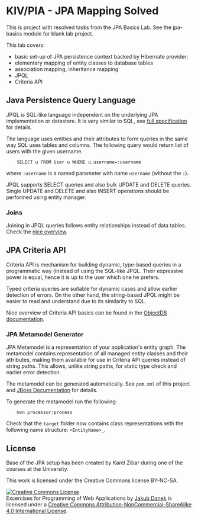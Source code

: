 # KIV/PIA - JPA Mapping Solved

This is project with resolved tasks from the JPA Basics Lab. See the jpa-basics module for blank lab project.

This lab covers:
 
* basic set-up of JPA persistence context backed by Hibernate provider;
* elementary mapping of entity classes to database tables
* association mapping, inheritance mapping
* JPQL
* Criteria API

## Java Persistence Query Language

JPQL is SQL-like language independent on the underlying JPA implementation or datastore. It is very similar to SQL, see
[full specification](http://docs.oracle.com/html/E13946_04/ejb3_langref.html) for details.

The language uses entities and their attributes to form queries in the same way SQL uses tables and columns. 
The following query would return list of users with the given username.

        SELECT u FROM User u WHERE u.username=:username
        
where ```:username``` is a named parameter with name ```username``` (without the ```:```).

JPQL supports SELECT queries and also bulk UPDATE and DELETE queries. Single UPDATE and DELETE and also INSERT
operations should be performed using entity manager.

### Joins

Joining in JPQL queries follows entity relationships instead of data tables. Check the [nice overview](http://www.objectdb.com/java/jpa/query/jpql/from).
 
## JPA Criteria API
 
 Criteria API is mechanism for building dynamic, type-based queries in a programmatic way (instead of using
 the SQL-like JPQL. Their expressive power is equal, hence it is up to the user which one he prefers.
 
 Typed criteria queries are suitable for dynamic cases and allow earlier detection of errors. On
 the other hand, the string-based JPQL might be easier to read and understand due to its similarity to SQL.
 
 Nice overview of Criteria API basics can be found in the [ObjectDB documentation](http://www.objectdb.com/java/jpa/query/criteria).
 
### JPA Metamodel Generator

JPA Metamodel is a representation of your application's entity graph. The metamodel contains
representation of all managed entity classes and their attributes, making them available for use
in Criteria API queries instead of string paths. This allows, unlike string paths, for static
type check and earlier error detection.

The metamodel can be generated automatically. See ```pom.xml``` of this project and 
[JBoss Documentation](http://docs.jboss.org/hibernate/orm/4.3/topical/html/metamodelgen/MetamodelGenerator.html)
for details.

To generate the metamodel run the following:

        mvn processor:process
        
Check that the ```target``` folder now contains class representations with the following name
structure: ```<EntityName>_```.
                  
## License

Base of the JPA setup has been created by Karel Zibar during one of the courses at the University.

This work is licensed under the Creative Commons license BY-NC-SA.

<a rel="license" href="http://creativecommons.org/licenses/by-nc-sa/4.0/"><img alt="Creative Commons License" style="border-width:0" src="https://i.creativecommons.org/l/by-nc-sa/4.0/88x31.png" /></a><br /><span xmlns:dct="http://purl.org/dc/terms/" property="dct:title">Excercises for Programming of Web Applications</span> by <a xmlns:cc="http://creativecommons.org/ns#" href="http://daneka.org" property="cc:attributionName" rel="cc:attributionURL">Jakub Danek</a> is licensed under a <a rel="license" href="http://creativecommons.org/licenses/by-nc-sa/4.0/">Creative Commons Attribution-NonCommercial-ShareAlike 4.0 International License</a>.